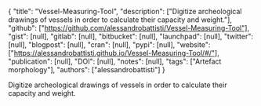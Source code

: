 {
  "title": "Vessel-Measuring-Tool",
  "description": ["Digitize archeological drawings of vessels in order to calculate their capacity and weight."],
  "github": ["https://github.com/alessandrobattisti/Vessel-Measuring-Tool"],
  "gist": [null],
  "gitlab": [null],
  "bitbucket": [null],
  "launchpad": [null],
  "twitter": [null],
  "blogpost": [null],
  "cran": [null],
  "pypi": [null],
  "website": ["https://alessandrobattisti.github.io/Vessel-Measuring-Tool/#/"],
  "publication": [null],
  "DOI": [null],
  "notes": [null],
  "tags": ["Artefact morphology"],
  "authors": ["alessandrobattisti"]
}

<!-- Generated by csv2md.R – do not edit by hand -->

Digitize archeological drawings of vessels in order to calculate their capacity and weight.